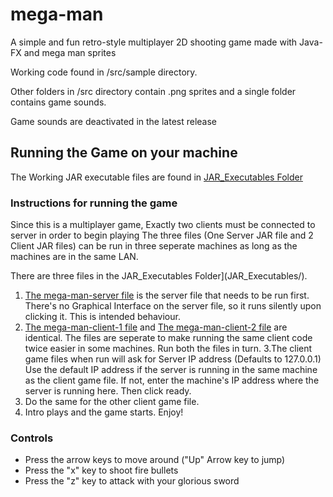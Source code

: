 # mega-man
A simple and fun retro-style multiplayer 2D shooting game made with Java-FX and mega man sprites


Working code found in /src/sample directory. 

Other folders in /src directory contain .png sprites and a single folder contains game sounds. 

Game sounds are deactivated in the latest release

## Running the Game on your machine
The Working JAR executable files are found in [JAR_Executables Folder](JAR_Executables/)

### Instructions for running the game
Since this is a multiplayer game, Exactly two clients must be connected to server in order to begin playing
The three files (One Server JAR file and 2 Client JAR files) can be run in three seperate machines as long as the machines are in the same LAN. 

There are three files in the JAR_Executables Folder](JAR_Executables/). 

1. [The mega-man-server file](JAR_Executables/mega-man-server.jar) is the server file that needs to be run first. There's no Graphical Interface on the server file, so it runs silently upon clicking it. This is intended behaviour.
2. [The mega-man-client-1 file](JAR_Executables/mega-man-client-1.jar) and [The mega-man-client-2 file](JAR_Executables/mega-man-client-2.jar) are identical. The files are seperate to make running the same client code twice easier in some machines. 
Run both the files in turn.
3.The client game files when run will ask for Server IP address (Defaults to 127.0.0.1) Use the default IP address if the server is running in the same machine as the client game file. If not, enter the machine's IP address where the server is running here. Then click ready.
4. Do the same for the other client game file. 
5. Intro plays and the game starts. Enjoy!

### Controls
* Press the arrow keys to move around ("Up" Arrow key to jump)
* Press the "x" key to shoot fire bullets
* Press the "z" key to attack with your glorious sword



